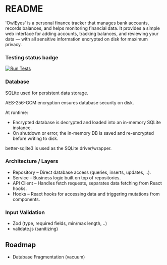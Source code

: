 # README

'OwlEyes' is a personal finance tracker that manages bank accounts, records balances, and helps monitoring financial data.
It provides a simple web interface for adding accounts, tracking balances, and reviewing your data — with all sensitive information encrypted on disk for maximum privacy. 

### Testing status badge
[![Run Tests](https://github.com/koolm4nn/OwlEyes/actions/workflows/run_tests.yml/badge.svg?branch=main)](https://github.com/koolm4nn/OwlEyes/actions/workflows/run_tests.yml)

### Database
SQLite used for persistent data storage.

AES-256-GCM encryption ensures database security on disk.

At runtime:
- Encrypted database is decrypted and loaded into an in-memory SQLite instance.
- On shutdown or error, the in-memory DB is saved and re-encrypted before writing to disk.

better-sqlite3 is used as the SQLite driver/wrapper.


### Architecture / Layers
- Repository – Direct database access (queries, inserts, updates, ..).
- Service – Business logic built on top of repositories.
- API Client – Handles fetch requests, separates data fetching from React hooks.
- Hooks – React hooks for accessing data and triggering mutations from components.


### Input Validation
- Zod (type, required fields, min/max length, ..)
- validate.js (sanitizing)


## Roadmap
- Database Fragmentation (vacuum)